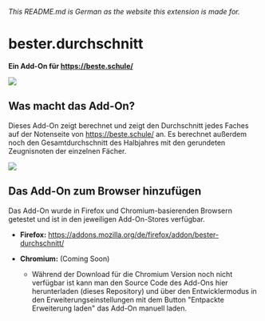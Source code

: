 *This README.md is German as the website this extension is made for.*

# bester.durchschnitt

**Ein Add-On für https://beste.schule/**

![](https://i.imgur.com/nwDRbtI.png)



## Was macht das Add-On?

Dieses Add-On zeigt berechnet und zeigt den Durchschnitt jedes Faches auf der Notenseite von https://beste.schule/ an. Es berechnet außerdem noch den Gesamtdurchschnitt des Halbjahres mit den gerundeten Zeugnisnoten der einzelnen Fächer.

![](https://i.imgur.com/guu7eyR.png)



## Das Add-On zum Browser hinzufügen

Das Add-On wurde in Firefox und Chromium-basierenden Browsern getestet und ist in den jeweiligen Add-On-Stores verfügbar.

- **Firefox:** https://addons.mozilla.org/de/firefox/addon/bester-durchschnitt/

- **Chromium:** (Coming Soon)
  - Während der Download für die Chromium Version noch nicht verfügbar ist kann man den Source Code des Add-Ons hier herunterladen (dieses Repository) und über den Entwicklermodus in den Erweiterungseinstellungen mit dem Button "Entpackte Erweiterung laden" das Add-On manuell laden.
